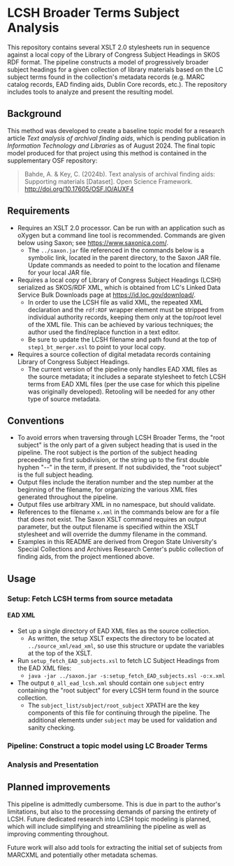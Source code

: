 # LCSH Broader Terms Subject Analysis

This repository contains several XSLT 2.0 stylesheets run in sequence against a local copy of the Library of Congress Subject Headings in SKOS RDF format. The pipeline constructs a model of progressively broader subject headings for a given collection of library materials based on the LC subject terms found in the collection's metadata records (e.g. MARC catalog records, EAD finding aids, Dublin Core records, etc.). The repository includes tools to analyze and present the resulting model. 

## Background

This method was developed to create a baseline topic model for a research article _Text analysis of archival finding aids_, which is pending publication in _Information Technology and Libraries_ as of August 2024. The final topic model produced for that project using this method is contained in the supplementary OSF repository: 

> Bahde, A. & Key, C. (2024b). Text analysis of archival finding aids: Supporting materials [Dataset]. Open Science Framework. http://doi.org/10.17605/OSF.IO/AUXF4

## Requirements

- Requires an XSLT 2.0 processor. Can be run with an application such as oXygen but a command line tool is recommended. Commands are given below using Saxon; see https://www.saxonica.com/.
  - The `../saxon.jar` file referenced in the commands below is a symbolic link, located in the parent directory, to the Saxon JAR file. Update commands as needed to point to the location and filename for your local JAR file.
- Requires a local copy of Library of Congress Subject Headings (LCSH) serialized as SKOS/RDF XML, which is obtained from LC's Linked Data Service Bulk Downloads page at https://id.loc.gov/download/.
  - In order to use the LCSH file as valid XML, the repeated XML declaration and the `rdf:RDF` wrapper element must be stripped from individual authority records, keeping them only at the top/root level of the XML file. This can be achieved by various techniques; the author used the find/replace function in a text editor.
  - Be sure to update the LCSH filename and path found at the top of `step1_bt_merger.xsl` to point to your local copy.
- Requires a source collection of digital metadata records containing Library of Congress Subject Headings.
    - The current version of the pipeline only handles EAD XML files as the source metadata; it includes a separate stylesheet to fetch LCSH terms from EAD XML files (per the use case for which this pipeline was originally developed). Retooling will be needed for any other type of source metadata. 

## Conventions

- To avoid errors when traversing through LCSH Broader Terms, the "root subject" is the only part of a given subject heading that is used in the pipeline. The root subject is the portion of the subject heading preceeding the first subdivision, or the string up to the first double hyphen "--" in the term, if present. If not subdivided, the "root subject" is the full subject heading. 
- Output files include the iteration number and the step number at the beginning of the filename, for organizing the various XML files generated throughout the pipeline.
- Output files use arbitrary XML in no namespace, but should validate. 
- References to the filename `x.xml` in the commands below are for a file that does not exist. The Saxon XSLT command requires an output parameter, but the output filename is specified within the XSLT stylesheet and will override the dummy filename in the command.
- Examples in this README are derived from Oregon State University's Special Collections and Archives Research Center's public collection of finding aids, from the project mentioned above.

## Usage 

### Setup: Fetch LCSH terms from source metadata 

#### EAD XML

- Set up a single directory of EAD XML files as the source collection.
    - As written, the setup XSLT expects the directory to be located at `../source_xml/ead_xml`, so use this structure or update the variables at the top of the XSLT. 
- Run `setup_fetch_EAD_subjects.xsl` to fetch LC Subject Headings from the EAD XML files:
    - `java -jar ../saxon.jar -s:setup_fetch_EAD_subjects.xsl -o:x.xml`
- The output `0_all_ead_lcsh.xml` should contain one `subject` entry containing the "root subject" for every LCSH term found in the source collection.
    - The `subject_list/subject/root_subject` XPATH are the key components of this file for continuing through the pipeline. The additional elements under `subject` may be used for validation and sanity checking.

### Pipeline: Construct a topic model using LC Broader Terms


### Analysis and Presentation

## Planned improvements

This pipeline is admittedly cumbersome. This is due in part to the author's limitations, but also to the processing demands of parsing the entirety of LCSH. Future dedicated research into LCSH topic modeling is planned, which will include simplifying and streamlining the pipeline as well as improving commenting throughout. 

Future work will also add tools for extracting the initial set of subjects from MARCXML and potentially other metadata schemas.
